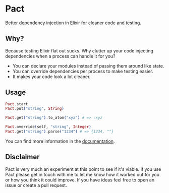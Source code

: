 # Pact

Better dependency injection in Elixir for cleaner code and testing.

## Why?

Because testing Elixir flat out sucks. Why clutter up your code injecting
dependencies when a process can handle it for you?

* You can declare your modules instead of passing them around like state.
* You can override dependencies per process to make testing easier.
* It makes your code look a lot cleaner.

## Usage

```elixir
Pact.start
Pact.put("string", String)

Pact.get("string").to_atom("xyz") # => :xyz

Pact.override(self, "string", Integer)
Pact.get("string").parse("1234") # => {1234, ""}
```

You can find more information in the [documentation].

[documentation]: http://hexdocs.pm/pact/0.0.1/

## Disclaimer

Pact is very much an experiment at this point to see if it's viable. If you use
Pact please get in touch with me to let me know how it worked out for you or how
you think it could improve. If you have ideas feel free to open an issue or
create a pull request.
